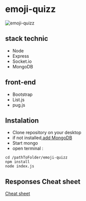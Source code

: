 # emoji-quizz

![emoji-quizz](/public/img/emojiquizz.png)

## stack technic
  - Node
  - Express
  - Socket.io
  - MongoDB

## front-end
  - Bootstrap
  - List.js
  - pug.js

## Instalation

- Clone repository on your desktop
- if not installed,[add MongoDB](https://docs.mongodb.com/manual/installation/)
- Start mongo
- open terminal :

```
cd /pathToFolder/emoji-quizz
npm install
node index.js
```

## Responses Cheat sheet 

  [Cheat sheet](https://github.com/MaloRchrd/emoji-quizz/blob/master/question.js)
